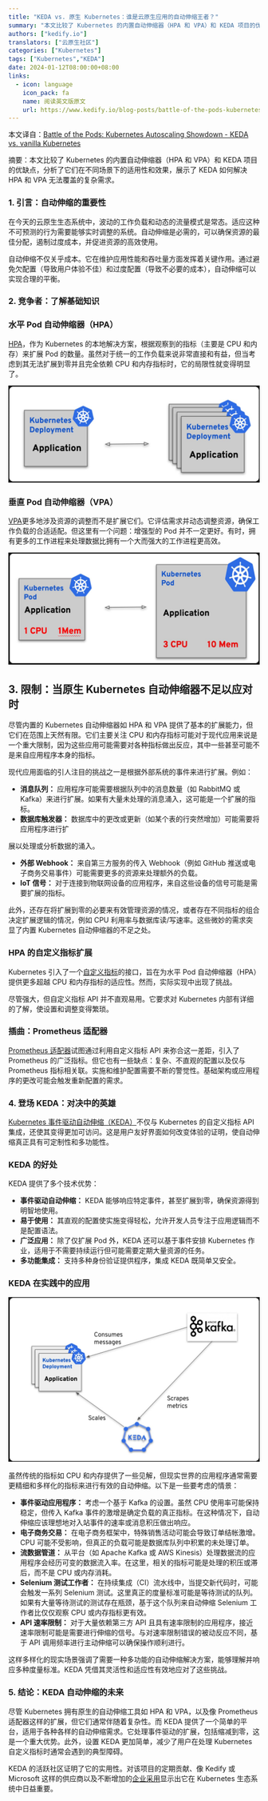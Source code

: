 ```yaml
---
title: "KEDA vs. 原生 Kubernetes：谁是云原生应用的自动伸缩王者？"
summary: "本文比较了 Kubernetes 的内置自动伸缩器（HPA 和 VPA）和 KEDA 项目的优缺点，分析了它们在不同场景下的适用性和效果，展示了 KEDA 如何解决 HPA 和 VPA 无法覆盖的复杂需求。"
authors: ["kedify.io"]
translators: ["云原生社区"]
categories: ["Kubernetes"]
tags: ["Kubernetes","KEDA"]
date: 2024-01-12T08:00:00+08:00
links:
  - icon: language
    icon_pack: fa
    name: 阅读英文版原文
    url: https://www.kedify.io/blog-posts/battle-of-the-pods-kubernetes-autoscaling-showdown-keda-vs-vanilla-kubernetes
---
```


本文译自：[Battle of the Pods: Kubernetes Autoscaling Showdown - KEDA vs. vanilla Kubernetes](https://www.kedify.io/blog-posts/battle-of-the-pods-kubernetes-autoscaling-showdown-keda-vs-vanilla-kubernetes)

摘要：本文比较了 Kubernetes 的内置自动伸缩器（HPA 和 VPA）和 KEDA 项目的优缺点，分析了它们在不同场景下的适用性和效果，展示了 KEDA 如何解决 HPA 和 VPA 无法覆盖的复杂需求。

### 1. 引言：自动伸缩的重要性

在今天的云原生生态系统中，波动的工作负载和动态的流量模式是常态。适应这种不可预测的行为需要能够实时调整的系统。自动伸缩是必需的，可以确保资源的最佳分配，遏制过度成本，并促进资源的高效使用。

自动伸缩不仅关乎成本。它在维护应用性能和吞吐量方面发挥着关键作用。通过避免欠配置（导致用户体验不佳）和过度配置（导致不必要的成本），自动伸缩可以实现合理的平衡。

### 2. 竞争者：了解基础知识

### 水平 Pod 自动伸缩器（HPA）

[HPA](https://kubernetes.io/docs/tasks/run-application/horizontal-pod-autoscale/)，作为 Kubernetes 的本地解决方案，根据观察到的指标（主要是 CPU 和内存）来扩展 Pod 的数量。虽然对于统一的工作负载来说非常直接和有益，但当考虑到其无法扩展到零并且完全依赖 CPU 和内存指标时，它的局限性就变得明显了。

![HPA 改变 Pod 的数量](1.jpg)

### 垂直 Pod 自动伸缩器（VPA）

[VPA](https://github.com/kubernetes/autoscaler/tree/master/vertical-pod-autoscaler#intro)更多地涉及资源的调整而不是扩展它们。它评估需求并动态调整资源，确保工作负载的合适适配。但这里有一个问题：增强型的 Pod 并不一定更好。有时，拥有更多的工作进程来处理数据比拥有一个大而强大的工作进程更高效。

![VPA 调整 Pod 的大小](2.jpg)

## 3. 限制：当原生 Kubernetes 自动伸缩器不足以应对时

尽管内置的 Kubernetes 自动伸缩器如 HPA 和 VPA 提供了基本的扩展能力，但它们在范围上天然有限。它们主要关注 CPU 和内存指标可能对于现代应用来说是一个重大限制，因为这些应用可能需要对各种指标做出反应，其中一些甚至可能不是来自应用程序本身的指标。

现代应用面临的引人注目的挑战之一是根据外部系统的事件来进行扩展。例如：

- **消息队列：** 应用程序可能需要根据队列中的消息数量（如 RabbitMQ 或 Kafka）来进行扩展。如果有大量未处理的消息涌入，这可能是一个扩展的指标。
- **数据库触发器：** 数据库中的更改或更新（如某个表的行突然增加）可能需要将应用程序进行扩

展以处理或分析数据的涌入。
- **外部 Webhook：** 来自第三方服务的传入 Webhook（例如 GitHub 推送或电子商务交易事件）可能需要更多的资源来处理额外的负载。
- ‍**IoT 信号：** 对于连接到物联网设备的应用程序，来自这些设备的信号可能是需要扩展的指标。

此外，还存在将扩展到零的必要来有效管理资源的情况，或者存在不同指标的组合决定扩展逻辑的情况，例如 CPU 利用率与数据库读/写速率。这些微妙的需求突显了内置 Kubernetes 自动伸缩器的不足之处。‍

### HPA 的自定义指标扩展

Kubernetes 引入了一个[自定义指标](https://kubernetes.io/docs/tasks/run-application/horizontal-pod-autoscale/#scaling-on-custom-metrics)的接口，旨在为水平 Pod 自动伸缩器（HPA）提供更多超越 CPU 和内存指标的适应性。然而，实际实现中出现了挑战。

尽管强大，但自定义指标 API 并不直观易用。它要求对 Kubernetes 内部有详细的了解，使设置和调整变得繁琐。‍

### 插曲：Prometheus 适配器

[Prometheus 适配器](https://github.com/kubernetes-sigs/prometheus-adapter)试图通过利用自定义指标 API 来弥合这一差距，引入了 Prometheus 的广泛指标。但它也有一些缺点：复杂、不直观的配置以及仅与 Prometheus 指标相关联。实施和维护配置需要不断的警觉性。基础架构或应用程序的更改可能会触发重新配置的需求。

### 4. 登场 KEDA：对决中的英雄

[Kubernetes 事件驱动自动伸缩（KEDA）](https://keda.sh/)不仅与 Kubernetes 的自定义指标 API 集成，还使其变得更加可访问。这是用户友好界面如何改变体验的证明，使自动伸缩真正具有可定制性和多功能性。

### KEDA 的好处

KEDA 提供了多个技术优势：

- **事件驱动自动伸缩：** KEDA 能够响应特定事件，甚至扩展到零，确保资源得到明智地使用。
- **易于使用：** 其直观的配置使实施变得轻松，允许开发人员专注于应用逻辑而不是配置语法。
- **广泛应用：** 除了仅扩展 Pod 外，KEDA 还可以基于事件安排 Kubernetes 作业，适用于不需要持续运行但可能需要定期大量资源的任务。
- **多功能集成：** 支持多种身份验证提供程序，集成 KEDA 既简单又安全。‍

### KEDA 在实践中的应用

![KEDA 扩展 Kafka Consumer 应用程序](3.jpg)

虽然传统的指标如 CPU 和内存提供了一些见解，但现实世界的应用程序通常需要更精细和多样化的指标来进行有效的自动伸缩。以下是一些要考虑的情景：

- **事件驱动应用程序：** 考虑一个基于 Kafka 的设置。虽然 CPU 使用率可能保持稳定，但传入 Kafka 事件的激增是确定负载的真正指标。在这种情况下，自动伸缩应该理想地对入站事件的速率或消息积压做出响应。
- **电子商务交易：** 在电子商务框架中，特殊销售活动可能会导致订单结帐激增。CPU 可能不受影响，但真正的负载可能是数据库队列中积累的未处理订单。
- **流数据管道：** 从平台（如 Apache Kafka 或 AWS Kinesis）处理数据流的应用程序会经历可变的数据流入率。在这里，相关的指标可能是处理的积压或滞后，而不是 CPU 或内存消耗。
- **Selenium 测试工作者：** 在持续集成（CI）流水线中，当提交新代码时，可能会触发一系列 Selenium 测试。这里真正的度量标准可能是等待测试的队列。如果有大量等待测试的测试存在瓶颈，基于这个队列来自动伸缩 Selenium 工作者比仅仅观察 CPU 或内存指标更有效。
- **API 速率限制：** 对于大量依赖第三方 API 且具有速率限制的应用程序，接近速率限制可能是需要进行伸缩的信号。与对速率限制错误的被动反应不同，基于 API 调用频率进行主动伸缩可以确保操作顺利进行。

这样多样化的现实场景强调了需要一种多功能的自动伸缩解决方案，能够理解并响应多种度量标准。KEDA 凭借其灵活性和适应性有效地应对了这些挑战。

### 5. 结论：KEDA 自动伸缩的未来

尽管 Kubernetes 拥有原生的自动伸缩工具如 HPA 和 VPA，以及像 Prometheus 适配器这样的扩展，但它们通常伴随着复杂性。而 KEDA 提供了一个简单的平台，适用于各种各样的自动伸缩需求。它处理事件驱动的扩展，包括缩减到零，这是一个重大优势。此外，设置 KEDA 更加简单，减少了用户在处理 Kubernetes 自定义指标时通常会遇到的典型障碍。

KEDA 的活跃社区证明了它的实用性。对该项目的定期贡献、像 Kedify 或 Microsoft 这样的供应商以及不断增加的[企业采用](https://keda.sh/community/#end-users)显示出它在 Kubernetes 生态系统中日益重要。
